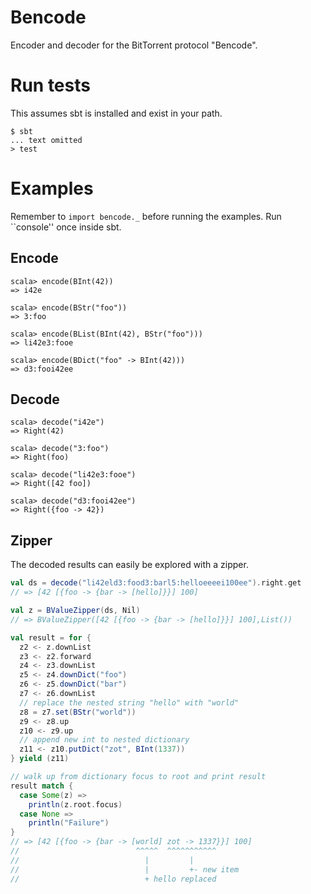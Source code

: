 # Bencode
Encoder and decoder for the BitTorrent protocol "Bencode".

# Run tests
This assumes sbt is installed and exist in your path.

    $ sbt
    ... text omitted
    > test

# Examples
Remember to ``import bencode._`` before running the examples. Run ``console''
once inside sbt.

## Encode

    scala> encode(BInt(42))
    => i42e

    scala> encode(BStr("foo"))
    => 3:foo

    scala> encode(BList(BInt(42), BStr("foo")))
    => li42e3:fooe

    scala> encode(BDict("foo" -> BInt(42)))
    => d3:fooi42ee

## Decode

    scala> decode("i42e")
    => Right(42)

    scala> decode("3:foo")
    => Right(foo)

    scala> decode("li42e3:fooe")
    => Right([42 foo])

    scala> decode("d3:fooi42ee")
    => Right({foo -> 42})

## Zipper
The decoded results can easily be explored with a zipper.

```scala
val ds = decode("li42eld3:food3:barl5:helloeeeei100ee").right.get
// => [42 [{foo -> {bar -> [hello]}}] 100]

val z = BValueZipper(ds, Nil)
// => BValueZipper([42 [{foo -> {bar -> [hello]}}] 100],List())

val result = for {
  z2 <- z.downList
  z3 <- z2.forward
  z4 <- z3.downList
  z5 <- z4.downDict("foo")
  z6 <- z5.downDict("bar")
  z7 <- z6.downList
  // replace the nested string "hello" with "world"
  z8 = z7.set(BStr("world"))
  z9 <- z8.up
  z10 <- z9.up
  // append new int to nested dictionary
  z11 <- z10.putDict("zot", BInt(1337))
} yield (z11)

// walk up from dictionary focus to root and print result
result match {
  case Some(z) =>
    println(z.root.focus)
  case None =>
    println("Failure")
}
// => [42 [{foo -> {bar -> [world] zot -> 1337}}] 100]
//                          ^^^^^  ^^^^^^^^^^^
//                            |         |
//                            |         +- new item
//                            + hello replaced
```
